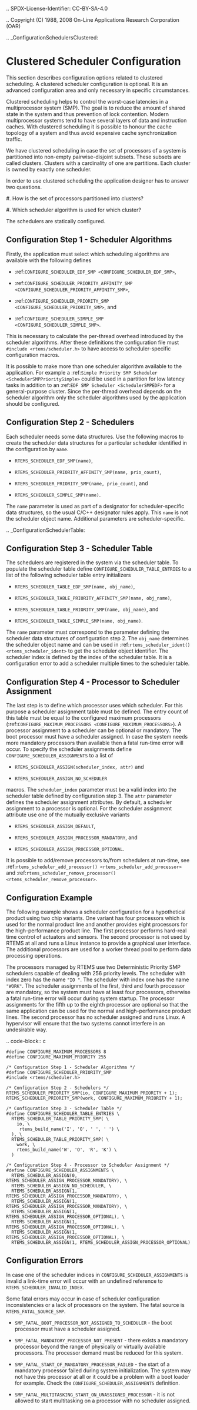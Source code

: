 .. SPDX-License-Identifier: CC-BY-SA-4.0

.. Copyright (C) 1988, 2008 On-Line Applications Research Corporation (OAR)

.. _ConfigurationSchedulersClustered:

Clustered Scheduler Configuration
=================================

This section describes configuration options related to clustered scheduling.
A clustered scheduler configuration is optional.  It is an advanced
configuration area and only necessary in specific circumstances.

Clustered scheduling helps to control the worst-case latencies in a
multiprocessor system (SMP).  The goal is to reduce the amount of shared state
in the system and thus prevention of lock contention.  Modern multiprocessor
systems tend to have several layers of data and instruction caches.  With
clustered scheduling it is possible to honour the cache topology of a system
and thus avoid expensive cache synchronization traffic.

We have clustered scheduling in case the set of processors of a system is
partitioned into non-empty pairwise-disjoint subsets.  These subsets are called
clusters.  Clusters with a cardinality of one are partitions.  Each cluster is
owned by exactly one scheduler.

In order to use clustered scheduling the application designer has to answer two
questions.

#. How is the set of processors partitioned into clusters?

#. Which scheduler algorithm is used for which cluster?

The schedulers are statically configured.

Configuration Step 1 - Scheduler Algorithms
-------------------------------------------

Firstly, the application must select which scheduling algorithms are available
with the following defines

- :ref:`CONFIGURE_SCHEDULER_EDF_SMP <CONFIGURE_SCHEDULER_EDF_SMP>`,

- :ref:`CONFIGURE_SCHEDULER_PRIORITY_AFFINITY_SMP <CONFIGURE_SCHEDULER_PRIORITY_AFFINITY_SMP>`,

- :ref:`CONFIGURE_SCHEDULER_PRIORITY_SMP <CONFIGURE_SCHEDULER_PRIORITY_SMP>`, and

- :ref:`CONFIGURE_SCHEDULER_SIMPLE_SMP <CONFIGURE_SCHEDULER_SIMPLE_SMP>`.

This is necessary to calculate the per-thread overhead introduced by the
scheduler algorithms.  After these definitions the configuration file must
``#include <rtems/scheduler.h>`` to have access to scheduler-specific
configuration macros.

It is possible to make more than one scheduler algorithm available to the
application.  For example a :ref:`Simple Priority SMP Scheduler
<SchedulerSMPPrioritySimple>` could be used in a partition for low latency
tasks in addition to an :ref:`EDF SMP Scheduler <SchedulerSMPEDF>` for a
general-purpose cluster.  Since the per-thread overhead depends on the
scheduler algorithm only the scheduler algorithms used by the application
should be configured.

Configuration Step 2 - Schedulers
---------------------------------

Each scheduler needs some data structures.  Use the following macros to create
the scheduler data structures for a particular scheduler identified in the
configuration by ``name``.

- ``RTEMS_SCHEDULER_EDF_SMP(name)``,

- ``RTEMS_SCHEDULER_PRIORITY_AFFINITY_SMP(name, prio_count)``,

- ``RTEMS_SCHEDULER_PRIORITY_SMP(name, prio_count)``, and

- ``RTEMS_SCHEDULER_SIMPLE_SMP(name)``.

The ``name`` parameter is used as part of a designator for scheduler-specific
data structures, so the usual C/C++ designator rules apply.  This ``name`` is
not the scheduler object name.  Additional parameters are scheduler-specific.

.. _ConfigurationSchedulerTable:

Configuration Step 3 - Scheduler Table
--------------------------------------

The schedulers are registered in the system via the scheduler table.  To
populate the scheduler table define ``CONFIGURE_SCHEDULER_TABLE_ENTRIES`` to a
list of the following scheduler table entry initializers

- ``RTEMS_SCHEDULER_TABLE_EDF_SMP(name, obj_name)``,

- ``RTEMS_SCHEDULER_TABLE_PRIORITY_AFFINITY_SMP(name, obj_name)``,

- ``RTEMS_SCHEDULER_TABLE_PRIORITY_SMP(name, obj_name)``, and

- ``RTEMS_SCHEDULER_TABLE_SIMPLE_SMP(name, obj_name)``.

The ``name`` parameter must correspond to the parameter defining the scheduler
data structures of configuration step 2.  The ``obj_name`` determines the
scheduler object name and can be used in :ref:`rtems_scheduler_ident()
<rtems_scheduler_ident>` to get the scheduler object identifier.  The scheduler
index is defined by the index of the scheduler table.  It is a configuration
error to add a scheduler multiple times to the scheduler table.

Configuration Step 4 - Processor to Scheduler Assignment
--------------------------------------------------------

The last step is to define which processor uses which scheduler.  For this
purpose a scheduler assignment table must be defined.  The entry count of this
table must be equal to the configured maximum processors
(:ref:`CONFIGURE_MAXIMUM_PROCESSORS <CONFIGURE_MAXIMUM_PROCESSORS>`).  A
processor assignment to a scheduler can be optional or mandatory.  The boot
processor must have a scheduler assigned.  In case the system needs more
mandatory processors than available then a fatal run-time error will occur.  To
specify the scheduler assignments define
``CONFIGURE_SCHEDULER_ASSIGNMENTS`` to a list of

- ``RTEMS_SCHEDULER_ASSIGN(scheduler_index, attr)`` and

- ``RTEMS_SCHEDULER_ASSIGN_NO_SCHEDULER``

macros.  The ``scheduler_index`` parameter must be a valid index into the
scheduler table defined by configuration step 3.  The ``attr`` parameter
defines the scheduler assignment attributes.  By default, a scheduler
assignment to a processor is optional.  For the scheduler assignment attribute
use one of the mutually exclusive variants

- ``RTEMS_SCHEDULER_ASSIGN_DEFAULT``,

- ``RTEMS_SCHEDULER_ASSIGN_PROCESSOR_MANDATORY``, and

- ``RTEMS_SCHEDULER_ASSIGN_PROCESSOR_OPTIONAL``.

It is possible to add/remove processors to/from schedulers at run-time, see
:ref:`rtems_scheduler_add_processor() <rtems_scheduler_add_processor>` and
:ref:`rtems_scheduler_remove_processor() <rtems_scheduler_remove_processor>`.

Configuration Example
---------------------

The following example shows a scheduler configuration for a hypothetical
product using two chip variants.  One variant has four processors which is used
for the normal product line and another provides eight processors for the
high-performance product line.  The first processor performs hard-real time
control of actuators and sensors.  The second processor is not used by RTEMS at
all and runs a Linux instance to provide a graphical user interface.  The
additional processors are used for a worker thread pool to perform data
processing operations.

The processors managed by RTEMS use two Deterministic Priority SMP schedulers
capable of dealing with 256 priority levels.  The scheduler with index zero has
the name ``"IO "``.  The scheduler with index one has the name ``"WORK"``.  The
scheduler assignments of the first, third and fourth processor are mandatory,
so the system must have at least four processors, otherwise a fatal run-time
error will occur during system startup.  The processor assignments for the
fifth up to the eighth processor are optional so that the same application can
be used for the normal and high-performance product lines.  The second
processor has no scheduler assigned and runs Linux.  A hypervisor will ensure
that the two systems cannot interfere in an undesirable way.

.. code-block:: c

    #define CONFIGURE_MAXIMUM_PROCESSORS 8
    #define CONFIGURE_MAXIMUM_PRIORITY 255

    /* Configuration Step 1 - Scheduler Algorithms */
    #define CONFIGURE_SCHEDULER_PRIORITY_SMP
    #include <rtems/scheduler.h>

    /* Configuration Step 2 - Schedulers */
    RTEMS_SCHEDULER_PRIORITY_SMP(io, CONFIGURE_MAXIMUM_PRIORITY + 1);
    RTEMS_SCHEDULER_PRIORITY_SMP(work, CONFIGURE_MAXIMUM_PRIORITY + 1);

    /* Configuration Step 3 - Scheduler Table */
    #define CONFIGURE_SCHEDULER_TABLE_ENTRIES \
      RTEMS_SCHEDULER_TABLE_PRIORITY_SMP( \
        io, \
         rtems_build_name('I', 'O', ' ', ' ') \
      ), \
      RTEMS_SCHEDULER_TABLE_PRIORITY_SMP( \
        work, \
        rtems_build_name('W', 'O', 'R', 'K') \
      )

    /* Configuration Step 4 - Processor to Scheduler Assignment */
    #define CONFIGURE_SCHEDULER_ASSIGNMENTS \
      RTEMS_SCHEDULER_ASSIGN(0, RTEMS_SCHEDULER_ASSIGN_PROCESSOR_MANDATORY), \
      RTEMS_SCHEDULER_ASSIGN_NO_SCHEDULER, \
      RTEMS_SCHEDULER_ASSIGN(1, RTEMS_SCHEDULER_ASSIGN_PROCESSOR_MANDATORY), \
      RTEMS_SCHEDULER_ASSIGN(1, RTEMS_SCHEDULER_ASSIGN_PROCESSOR_MANDATORY), \
      RTEMS_SCHEDULER_ASSIGN(1, RTEMS_SCHEDULER_ASSIGN_PROCESSOR_OPTIONAL), \
      RTEMS_SCHEDULER_ASSIGN(1, RTEMS_SCHEDULER_ASSIGN_PROCESSOR_OPTIONAL), \
      RTEMS_SCHEDULER_ASSIGN(1, RTEMS_SCHEDULER_ASSIGN_PROCESSOR_OPTIONAL), \
      RTEMS_SCHEDULER_ASSIGN(1, RTEMS_SCHEDULER_ASSIGN_PROCESSOR_OPTIONAL)

Configuration Errors
--------------------

In case one of the scheduler indices in ``CONFIGURE_SCHEDULER_ASSIGNMENTS``
is invalid a link-time error will occur with an undefined reference to
``RTEMS_SCHEDULER_INVALID_INDEX``.

Some fatal errors may occur in case of scheduler configuration inconsistencies
or a lack of processors on the system.  The fatal source is
``RTEMS_FATAL_SOURCE_SMP``.

- ``SMP_FATAL_BOOT_PROCESSOR_NOT_ASSIGNED_TO_SCHEDULER`` - the boot processor
  must have a scheduler assigned.

- ``SMP_FATAL_MANDATORY_PROCESSOR_NOT_PRESENT`` - there exists a mandatory
  processor beyond the range of physically or virtually available processors.
  The processor demand must be reduced for this system.

- ``SMP_FATAL_START_OF_MANDATORY_PROCESSOR_FAILED`` - the start of a mandatory
  processor failed during system initialization.  The system may not have this
  processor at all or it could be a problem with a boot loader for example.
  Check the ``CONFIGURE_SCHEDULER_ASSIGNMENTS`` definition.

- ``SMP_FATAL_MULTITASKING_START_ON_UNASSIGNED_PROCESSOR`` - it is not allowed
  to start multitasking on a processor with no scheduler assigned.
